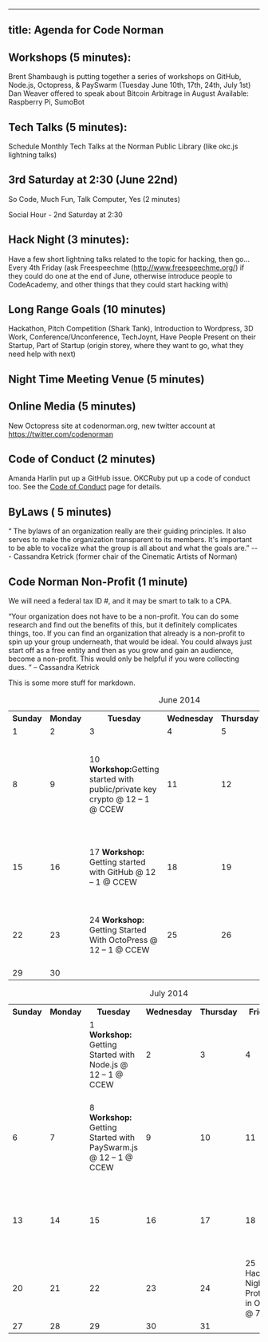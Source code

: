 ----
title: Agenda for Code Norman
---

## Workshops (5 minutes): 
Brent Shambaugh is putting together a series of workshops on GitHub, Node.js, Octopress, & PaySwarm (Tuesday June 10th, 17th, 24th, July 1st)
Dan Weaver offered to speak about Bitcoin Arbitrage in August
Available: Raspberry Pi, SumoBot

## Tech Talks (5 minutes):

Schedule Monthly Tech Talks at the Norman Public Library (like okc.js lightning talks)
## 3rd Saturday at 2:30 (June 22nd)

So Code, Much Fun, Talk Computer, Yes (2 minutes)

Social Hour - 2nd Saturday at 2:30

## Hack Night (3 minutes):

Have a few short lightning talks related to the topic for hacking, then go...
Every 4th Friday (ask Freespeechme (http://www.freespeechme.org/) if they could do one at the end of June, otherwise introduce people to CodeAcademy, and other things that they could start hacking with)

## Long Range Goals (10 minutes)

Hackathon, Pitch Competition (Shark Tank), Introduction to Wordpress, 3D Work, Conference/Unconference, TechJoynt, Have People Present on their Startup, Part of Startup (origin storey, where they want to go, what they need help with next)

## Night Time Meeting Venue (5 minutes)

## Online Media (5 minutes)

New Octopress site at codenorman.org, new twitter account at https://twitter.com/codenorman

## Code of Conduct (2 minutes)

Amanda Harlin put up a GitHub issue. OKCRuby put up a code of conduct too.
See the [Code of Conduct](/planning/code_of_conduct.html) page for details.

## ByLaws ( 5 minutes)

“
The bylaws of an organization really are their guiding principles. It also serves to make the organization transparent to its members. It's important to be able to vocalize what the group is all about and what the goals are.”
--- Cassandra Ketrick (former chair of the Cinematic Artists of Norman)

## Code Norman Non-Profit (1 minute)

We will need a federal tax ID #, and it may be smart to talk to a CPA.

“Your organization does not have to be a non-profit. You can do some research and find out the benefits of this, but it definitely complicates things, too. If you can find an organization that already is a non-profit to spin up your group underneath, that would be ideal. You could always just start off as a free entity and then as you grow and gain an audience, become a non-profit. This would only be helpful if you were collecting dues. “ – Cassandra Ketrick

This is some more stuff for markdown.

<table>
<caption>June 2014</caption>
<tr>
  <th>Sunday</th>
  <th>Monday</th>
  <th>Tuesday</th>
  <th>Wednesday</th>
  <th>Thursday</th>
  <th>Friday</th>
  <th>Saturday</th>
</tr>
<tr>
  <td>1</td>
  <td>2</td>
  <td>3</td>
  <td>4</td>
  <td>5</td>
  <td>6</td>
  <td>7</td>
</tr>
<tr>
  <td>8</td>
  <td>9</td>
  <td>10 <strong>Workshop:</strong>Getting started with  public/private key crypto @ 12 – 1 @ CCEW</td>
  <td>11</td>
  <td>12</td>
  <td>13</td>
  <td>14 So Code, Much Fun, Talk Computer, Yes @ 2:30
  - Restaurant or Bar</td>
</tr>
<tr>
  <td>15</td>
  <td>16</td>
  <td>17 <strong>Workshop:</strong>
  Getting started with GitHub
  @ 12 – 1 @ CCEW</td>
  <td>18</td>
  <td>19</td>
  <td>20</td>
  <td>21 Norman Tech Talks @ Norman Public Library @ 2:30</td>
</tr>
<tr>
  <td>22</td>
  <td>23</td>
  <td>24 <strong>Workshop:</strong>
  Getting Started With OctoPress
  @ 12 – 1 @ CCEW</td>
  <td>25</td>
  <td>26</td>
  <td>27 Hack Night
  @ Prototek in OKC @ 7PM</td>
  <td>28</td>
</tr>
<tr>
  <td>29</td>
  <td>30</td>
</tr>
</table>


<table>
<caption>July 2014</caption>
<tr>
  <th>Sunday</th>
  <th>Monday</th>
  <th>Tuesday</th>
  <th>Wednesday</th>
  <th>Thursday</th>
  <th>Friday</th>
  <th>Saturday</th>
</tr>
<tr>
  <td></td>
  <td></td>
  <td>1 <strong>Workshop:</strong>
  Getting Started with Node.js
  @ 12 – 1 @ CCEW</td>
  <td>2</td>
  <td>3</td>
  <td>4</td>
  <td>5</td>
</tr>
<tr>
  <td>6</td>
  <td>7</td>
  <td>8 <strong>Workshop:</strong>
  Getting Started with PaySwarm.js
  @ 12 – 1 @ CCEW</td>
  <td>9</td>
  <td>10</td>
  <td>11</td>
  <td>12 So Code, Much Fun, Talk Computer, Yes @ 2:30
  - Restaurant or Bar</td>
</tr>
<tr>
  <td>13</td>
  <td>14</td>
  <td>15</td>
  <td>16</td>
  <td>17</td>
  <td>18</td>
  <td>19 Norman Tech Talks @ Norman Public Library @ 2:30</td>
</tr>
<tr>
  <td>20</td>
  <td>21</td>
  <td>22</td>
  <td>23</td>
  <td>24</td>
  <td>25 Hack Night
  @ Prototek in OKC @ 7PM</td>
  <td>26</td>
</tr>
<tr>
  <td>27</td>
  <td>28</td>
  <td>29</td>
  <td>30</td>
  <td>31</td>
</tr>
</table>
